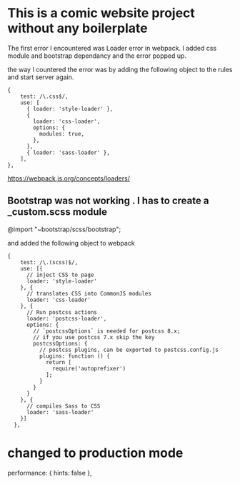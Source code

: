# This is a comic website project without any boilerplate

The first error I encountered was Loader error in webpack. I added css module and bootstrap dependancy and the error popped up.

the way I countered the error was by adding the following object to the rules and start server again.

    {
        test: /\.css$/,
        use: [
          { loader: 'style-loader' },
          {
            loader: 'css-loader',
            options: {
              modules: true,
            },
          },
          { loader: 'sass-loader' },
        ],
    },

https://webpack.js.org/concepts/loaders/

## Bootstrap was not working . I has to create a _custom.scss module


@import "~bootstrap/scss/bootstrap";


and added the following object to  webpack

    {
        test: /\.(scss)$/,
        use: [{
          // inject CSS to page
          loader: 'style-loader'
        }, {
          // translates CSS into CommonJS modules
          loader: 'css-loader'
        }, {
          // Run postcss actions
          loader: 'postcss-loader',
          options: {
            // `postcssOptions` is needed for postcss 8.x;
            // if you use postcss 7.x skip the key
            postcssOptions: {
              // postcss plugins, can be exported to postcss.config.js
              plugins: function () {
                return [
                  require('autoprefixer')
                ];
              }
            }
          }
        }, {
          // compiles Sass to CSS
          loader: 'sass-loader'
        }]
      },

# changed to production mode

 performance: {
    hints: false
  },